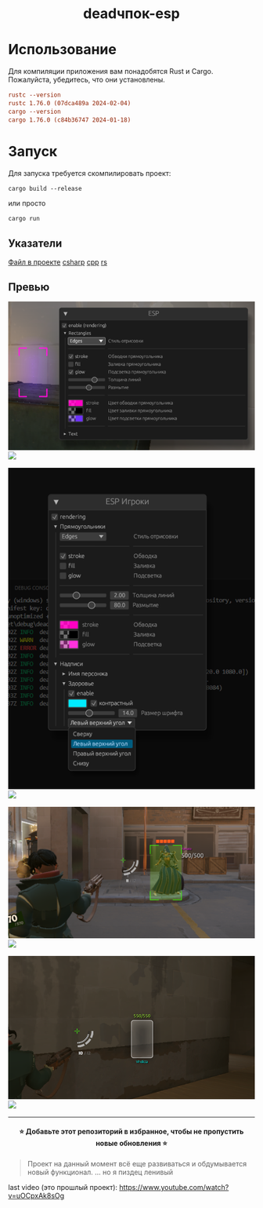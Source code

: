 
<h1 align="center">
      deadчпок-esp 
</h1>

# Использование

Для компиляции приложения вам понадобятся Rust и Cargo. Пожалуйста, убедитесь, что они установлены.

```cfg
rustc --version
rustc 1.76.0 (07dca489a 2024-02-04)
cargo --version
cargo 1.76.0 (c84b36747 2024-01-18)
```

# Запуск 

Для запуска требуется скомпилировать проект:
```txt
cargo build --release
```
или просто

```txt
cargo run
```

## Указатели

[Файл в проекте](ссылка)
[csharp](https://github.com/Loara228/deadlock-esp/blob/master/offsets/client_dll.cs)
[cpp](https://github.com/Loara228/deadlock-esp/blob/master/offsets/client_dll.hpp)
[rs](https://github.com/Loara228/deadlock-esp/blob/master/offsets/client_dll.rs)

## Превью


![](images/1.png)![](preview)

![](images/2.png)![](preview)

![](images/esp1.png)![](preview)

![](images/esp2.png)![](preview)

<hr>

<h4 align="center">⭐ Добавьте этот репозиторий в избранное, чтобы не пропустить новые обновления ⭐ </h4>

> Проект на данный момент всё еще развиваться и обдумывается новый функционал.
> ... но я пиздец ленивый

last video (это прошлый проект): https://www.youtube.com/watch?v=uOCpxAk8sOg
